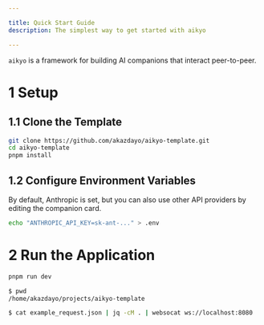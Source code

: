 ```yaml
---

title: Quick Start Guide
description: The simplest way to get started with aikyo

---
```


`aikyo` is a framework for building AI companions that interact peer-to-peer.

# 1 Setup

## 1.1 Clone the Template

```bash
git clone https://github.com/akazdayo/aikyo-template.git
cd aikyo-template
pnpm install
```

## 1.2 Configure Environment Variables

By default, Anthropic is set, but you can also use other API providers by editing the companion card.

```bash
echo "ANTHROPIC_API_KEY=sk-ant-..." > .env
```

# 2 Run the Application

```bash
pnpm run dev
```

```bash
$ pwd
/home/akazdayo/projects/aikyo-template

$ cat example_request.json | jq -cM . | websocat ws://localhost:8080
```
